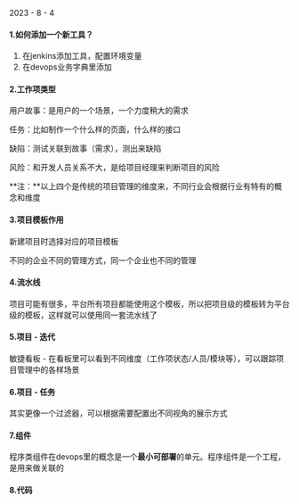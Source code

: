 2023 - 8 - 4

#### 1.如何添加一个新工具？

1. 在jenkins添加工具，配置环境变量
2. 在devops业务字典里添加

#### 2.工作项类型

用户故事：是用户的一个场景，一个力度稍大的需求

任务：比如制作一个什么样的页面，什么样的接口

缺陷：测试关联到故事（需求），测出来缺陷

风险：和开发人员关系不大，是给项目经理来判断项目的风险

**注：**以上四个是传统的项目管理的维度来，不同行业会根据行业有特有的概念和维度

#### 3.项目模板作用

新建项目时选择对应的项目模板

不同的企业不同的管理方式，同一个企业也不同的管理

#### 4.流水线

项目可能有很多，平台所有项目都能使用这个模板，所以把项目级的模板转为平台级的模板，这样就可以使用同一套流水线了

#### 5.项目 - 迭代

敏捷看板 - 在看板里可以看到不同维度（工作项状态/人员/模块等），可以跟踪项目管理中的各样场景

#### 6.项目 - 任务

其实更像一个过滤器，可以根据需要配置出不同视角的展示方式

#### 7.组件

程序类组件在devops里的概念是一个**最小可部署**的单元。程序组件是一个工程，是用来做关联的

#### 8.代码



